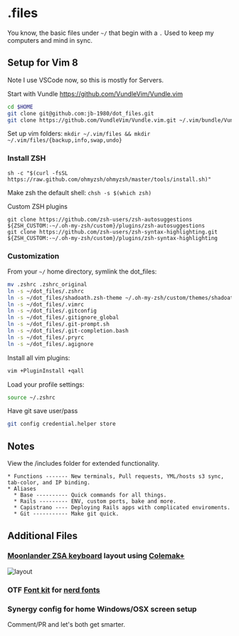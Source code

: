 # .files

You know, the basic files under `~/` that begin with a `.`
Used to keep my computers and mind in sync.

## Setup for Vim 8

Note I use VSCode now, so this is mostly for Servers.

Start with Vundle https://github.com/VundleVim/Vundle.vim

```bash
cd $HOME
git clone git@github.com:jb-1980/dot_files.git
git clone https://github.com/VundleVim/Vundle.vim.git ~/.vim/bundle/Vundle.vim
```

Set up vim folders:
`mkdir ~/.vim/files && mkdir ~/.vim/files/{backup,info,swap,undo}`

### Install ZSH

`sh -c "$(curl -fsSL https://raw.github.com/ohmyzsh/ohmyzsh/master/tools/install.sh)"`

Make zsh the default shell:
`chsh -s $(which zsh)`

Custom ZSH plugins

```
git clone https://github.com/zsh-users/zsh-autosuggestions ${ZSH_CUSTOM:-~/.oh-my-zsh/custom}/plugins/zsh-autosuggestions
git clone https://github.com/zsh-users/zsh-syntax-highlighting.git ${ZSH_CUSTOM:-~/.oh-my-zsh/custom}/plugins/zsh-syntax-highlighting
```

### Customization

From your `~/` home directory, symlink the dot_files:

```bash
mv .zshrc .zshrc_original
ln -s ~/dot_files/.zshrc
ln -s ~/dot_files/shadoath.zsh-theme ~/.oh-my-zsh/custom/themes/shadoath.zsh-theme
ln -s ~/dot_files/.vimrc
ln -s ~/dot_files/.gitconfig
ln -s ~/dot_files/.gitignore_global
ln -s ~/dot_files/.git-prompt.sh
ln -s ~/dot_files/.git-completion.bash
ln -s ~/dot_files/.pryrc
ln -s ~/dot_files/.agignore
```

Install all vim plugins:

```bash
vim +PluginInstall +qall
```

Load your profile settings:

```bash
source ~/.zshrc
```

Have git save user/pass

```bash
git config credential.helper store
```

## Notes

View the /includes folder for extended functionality.

```
* Functions ------- New terminals, Pull requests, YML/hosts s3 sync, tab-color, and IP binding.
* Aliases
  * Base ---------- Quick commands for all things.
  * Rails --------- ENV, custom ports, bake and more.
  * Capistrano ---- Deploying Rails apps with complicated enviroments.
  * Git ----------- Make git quick.
```

## Additional Files

### [Moonlander ZSA keyboard](https://configure.zsa.io/moonlander/layouts/EnmMA/latest/0) layout using [Colemak+](https://colemak.com/Learn)

![layout](https://github.com/shadoath/dot_files/blob/master/images/moonlander-layer-1.png?raw=true)

### OTF [Font kit](https://github.com/shadoath/dot_files/blob/master/include/Droid%20Sans%20Mono%20for%20Powerline%20Nerd%20Font%20Complete.otf) for [nerd fonts](https://github.com/ryanoasis/nerd-fonts)

### Synergy config for home Windows/OSX screen setup

Comment/PR and let's both get smarter.
